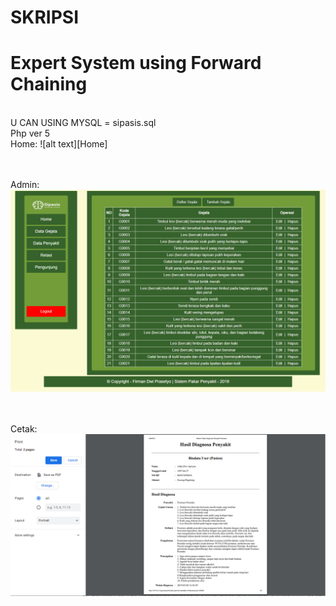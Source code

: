 # SKRIPSI
# Expert System using Forward Chaining
<br>
U CAN USING MYSQL  = sipasis.sql
<br>
Php ver 5
<br>
Home: 
![alt text][Home]

[Home]: https://github.com/FirmanDwiP/Expert_System-Forward_Chaining/blob/master/ss/Home.png "Home"

<br><br>
Admin: 
![alt text][Admin]

[Admin]: https://github.com/FirmanDwiP/Expert_System-Forward_Chaining/blob/master/ss/Admin.png "Admin"

<br><br>
Cetak: 
![alt text][Cetak]

[Cetak]: https://github.com/FirmanDwiP/Expert_System-Forward_Chaining/blob/master/ss/Cetak.png "Cetak"

<br><br>
